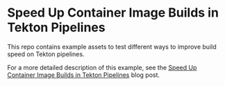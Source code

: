 # Speed Up Container Image Builds in Tekton Pipelines

This repo contains example assets to test different ways to improve build speed on Tekton pipelines.

For a more detailed description of this example, see the [Speed Up Container Image Builds in Tekton Pipelines](https://tekton.dev/blog/2023/10/30/speeding-up-container-image-builds-in-tekton-pipelines) blog post.
